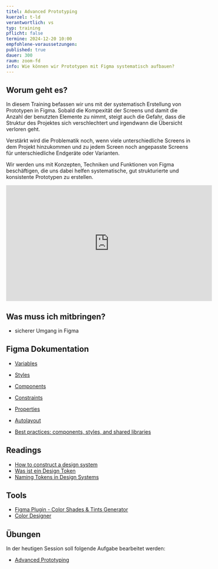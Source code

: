 ```yaml
---
titel: Advanced Prototyping
kuerzel: t-ld
verantwortlich: vs
typ: training
pflicht: false
termine: 2024-12-20 10:00
empfohlene-voraussetzungen: 
published: true
dauer: 300
raum: zoom-fd
info: Wie können wir Prototypen mit Figma systematisch aufbauen?
---
```


## Worum geht es?

In diesem Training befassen wir uns mit der systematisch Erstellung von Prototypen in Figma. Sobald die Kompexität der Screens und damit die Anzahl der benutzten Elemente zu nimmt, steigt auch die Gefahr, dass die Struktur des Projektes sich verschlechtert und irgendwann die Übersicht verloren geht.

Verstärkt wird die Problematik noch, wenn viele unterschiedliche Screens in dem Projekt hinzukommen und zu jedem Screen noch angepasste Screens für unterschiedliche Endgeräte oder Varianten.

Wir werden uns mit Konzepten, Techniken und Funktionen von Figma beschäftigen, die uns dabei helfen systematische, gut strukturierte und konsistente Prototypen zu erstellen. 

<iframe width="560" height="315" src="https://www.youtube.com/embed/A_bdqGcjuBo" frameborder="0" allow="accelerometer; autoplay; encrypted-media; gyroscope; picture-in-picture" allowfullscreen></iframe>


## Was muss ich mitbringen?
- sicherer Umgang in Figma

## Figma Dokumentation

- [Variables](https://help.figma.com/hc/en-us/sections/14506605769879-Variables)
- [Styles](https://help.figma.com/hc/en-us/articles/360039238753-Styles-in-Figma)
- [Components](https://help.figma.com/hc/en-us/sections/4403935997847-Components)
- [Constraints](https://help.figma.com/hc/en-us/articles/360039957734-Apply-constraints-to-define-how-layers-resize)

- [Properties](https://help.figma.com/hc/en-us/articles/5579474826519-Explore-component-properties)
- [Autolayout](https://help.figma.com/hc/en-us/sections/13165750874519-Use-auto-layout)
- [Best practices: components, styles, and shared libraries](https://www.figma.com/best-practices/components-styles-and-shared-libraries/)

## Readings

- [How to construct a design system](https://www.freecodecamp.org/news/how-to-construct-a-design-system-864adbf2a117/)
- [Was ist ein Design Token](https://ux-ui-design.de/design-token/)
- [Naming Tokens in Design Systems](https://medium.com/eightshapes-llc/naming-tokens-in-design-systems-9e86c7444676)

## Tools
- [Figma Plugin - Color Shades & Tints Generator](https://www.figma.com/community/plugin/1221190866182222979/color-shades-tints-generator)
- [Color Designer](https://colordesigner.io)

## Übungen
In der heutigen Session soll folgende Aufgabe bearbeitet werden:
- [Advanced Prototyping](/mi-bachelor-screendesign/assignments/training-002-advanced-prototyping/)
